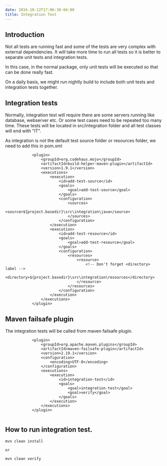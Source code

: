 ```yaml
---
date: 2016-10-12T17:06:30-04:00
title: Integration Test
---
```


## Introduction

Not all tests are running fast and some of the tests are very complex with external
dependencies. It will take more time to run all tests so it is better to separate
unit tests and integration tests.

In this case, in the normal package, only unit tests will be executed so that can be
done really fast.

On a daily basis, we might run nightly build to include both unit tests and integration
tests together.

## Integration tests

Normally, integration test will require there are some servers running like database,
webserver etc. Or some test cases need to be repeated too many time. These tests will
be located in src/integration folder and all test classes will end with "IT".

As integration is not the default test source folder or resources folder, we need to add
this in pom.xml

```
            <plugin>
                <groupId>org.codehaus.mojo</groupId>
                <artifactId>build-helper-maven-plugin</artifactId>
                <version>1.9.1</version>
                <executions>
                    <execution>
                        <id>add-test-source</id>
                        <goals>
                            <goal>add-test-source</goal>
                        </goals>
                        <configuration>
                            <sources>
                                <source>${project.basedir}\src\integration\java</source>
                            </sources>
                        </configuration>
                    </execution>
                    <execution>
                        <id>add-test-resource</id>
                        <goals>
                            <goal>add-test-resource</goal>
                        </goals>
                        <configuration>
                            <resources>
                                <resource>
                                    <!-- Don't forget <directory> label -->
                                    <directory>${project.basedir}\src\integration\resources</directory>
                                </resource>
                            </resources>
                        </configuration>
                    </execution>
                </executions>
            </plugin>

```

## Maven failsafe plugin

The integration tests will be called from maven failsafe plugin.

```
            <plugin>
                <groupId>org.apache.maven.plugins</groupId>
                <artifactId>maven-failsafe-plugin</artifactId>
                <version>2.19.1</version>
                <configuration>
                    <encoding>UTF-8</encoding>
                </configuration>
                <executions>
                    <execution>
                        <id>integration-test</id>
                        <goals>
                            <goal>integration-test</goal>
                            <goal>verify</goal>
                        </goals>
                    </execution>
                </executions>
            </plugin>


```


## How to run integration test.

```
mvn clean install

or

mvn clean verify
```

